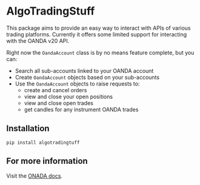 # AlgoTradingStuff
This package aims to provide an easy way to interact with APIs of various
trading platforms. Currently it offers some limited support for interacting
with the OANDA v20 API.

Right now the `OandaAccount` class is by no means feature complete, but you can:
- Search all sub-accounts linked to your OANDA account
- Create `OandaAccount` objects based on your sub-accounts
- Use the `OandaAccount` objects to raise requests to:
    - create and cancel orders
    - view and close your open positions
    - view and close open trades
    - get candles for any instrument OANDA trades
    
## Installation
```commandline
pip install algotradingtuff
```

## For more information
Visit the [ONADA docs](http://developer.oanda.com/rest-live-v20/introduction/).